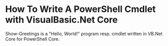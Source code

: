 # How To Write A PowerShell Cmdlet with VisualBasic.Net Core

Show-Greetings is a "Hello, World!" program resp. cmdlet written in VB.Net Core for PowerShell Core.
